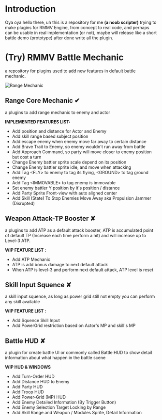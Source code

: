 # Introduction
Oya oya hello there, uh this is a repository for me **(a noob scripter)** trying to make plugins for RMMV Engine, from concept to real code, and perhaps can be usable in real implementation (or not), maybe  will release like a short battle demo (prototype) after done write all the plugin.


# (Try) RMMV Battle Mechanic
a repository for plugins used to add new features in default battle mechanic.

![Range Mechanic](https://user-images.githubusercontent.com/87144416/126355025-0ca198e8-73c7-431a-98d5-34f5ddd7ecee.jpg "Battle Range Core Mechanic RMMV")

## Range Core Mechanic ✔
a plugins to add range mechanic to enemy and actor

**IMPLEMENTED FEATURES LIST:**
- Add position and distance for Actor and Enemy
- Add skill range based subject position
- Add escape enemy when enemy move far away to certain distance
- Add Brave Trait to Enemy, so enemy wouldn't run away from battle
- Add Approach Command, so party will move closer to enemy position but cost a turn
- Change Enemy battler sprite scale depend on its position
- Change Enemy battler sprite idle, and move when attacking
- Add Tag &lt;FLY&gt; to enemy to tag its flying, &lt;GROUND&gt; to tag ground enemy
- Add Tag &lt;IMMOVABLE&gt; to tag enemy is immovable
- Set enemy battler Y position by it's position / distance
- Add Party Sprite Front-view with auto aligned center
- Add Skill (State) To Stop Enemies Move Away aka Propulsion Jammer (Disrupted)

## Weapon Attack-TP Booster ✘
a plugins to add ATP as a default attack booster, ATP is accumulated point of default TP (Increase each time perform a hit) and will increase up to Level-3 ATP.

**WIP FEATURE LIST :**
- Add ATP Mechanic
- ATP is add bonus damage to next default attack
- When ATP is level-3 and perform next default attack, ATP level is reset

## Skill Input Squence ✘
a skill input squence, as long as power grid still not empty you can perform any skill available

**WIP FEATURE LIST :**
- Add Squence Skill Input
- Add PowerGrid restriction based on Actor's MP and skill's MP

## Battle HUD ✘
a plugin for create battle UI or commonly called Battle HUD to show detail information about what happen in the battle scene

**WIP HUD & WINDOWS**
- Add Turn-Order HUD
- Add Distance HUD to Enemy
- Add Party HUD
- Add Troop HUD
- Add Power-Grid (MP) HUD
- Add Enemy Detailed Information (By Trigger Button)
- Add Enemy Selection Target Locking by Range
- Add Skill Range and Weapon / Modules Sprite, Detail Information

